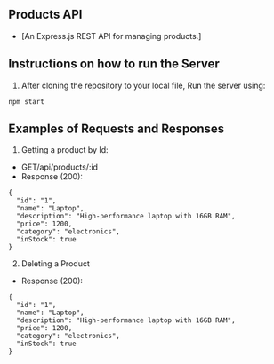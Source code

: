 ## Products API

- [An Express.js REST API for managing products.]

## Instructions on how to run the Server

1. After cloning the repository to your local file, Run the server using:
```
npm start
```
## Examples of Requests and Responses

1. Getting a product by Id:
- GET/api/products/:id
- Response (200):
```
{
  "id": "1",
  "name": "Laptop",
  "description": "High-performance laptop with 16GB RAM",
  "price": 1200,
  "category": "electronics",
  "inStock": true
}
```
2. Deleting a Product
- Response (200):
```
{
  "id": "1",
  "name": "Laptop",
  "description": "High-performance laptop with 16GB RAM",
  "price": 1200,
  "category": "electronics",
  "inStock": true
}
```
